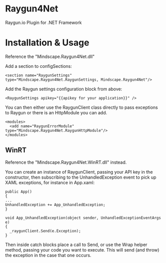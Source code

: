 Raygun4Net
==========

Raygun.io Plugin for .NET Framework


Installation & Usage
====================

Reference the "Mindscape.Raygun4Net.dll"

Add a section to configSections:

```
<section name="RaygunSettings" type="Mindscape.Raygun4Net.RaygunSettings, Mindscape.Raygun4Net"/>
```

Add the Raygun settings configuration block from above:

```
<RaygunSettings apikey="{{apikey for your application}}" />
```

You can then either use the RaygunClient class directly to pass exceptions to Raygun or there is an HttpModule you can add.

```
<modules>
  <add name="RaygunErrorModule" type="Mindscape.Raygun4Net.RaygunHttpModule"/>
</modules>
```

## WinRT
Reference the "Mindscape.Raygun4Net.WinRT.dll" instead.

You can create an instance of RaygunClient, passing your API key in the constructor, then subscribing to the UnhandledException event to pick up XAML exceptions, for instance in App.xaml:

```
public App()
{
...
UnhandledException += App_UnhandledException;
}

void App_UnhandledException(object sender, UnhandledExceptionEventArgs e)
{
  _raygunClient.Send(e.Exception);
}
```

Then inside catch blocks place a call to Send, or use the Wrap helper method, passing your code you want to execute. This will send (and throw) the exception in the case that one occurs.
